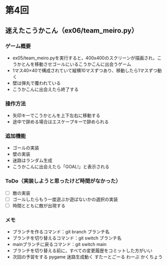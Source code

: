 # 第4回
## 迷えたこうかこん（ex06/team_meiro.py）
### ゲーム概要
- ex05/team_meiro.pyを実行すると，400x400のスクリーンが描画され，こうかとんを移動させゴールにいるこうかこんに出会うゲーム
- 1マス40×40で構成されていて縦横10マスずつあり、移動したら1マスずつ動く
- 壁は弾丸で覆われている
- こうかこんに出会えたら終了する
### 操作方法
- 矢印キーでこうかとんを上下左右に移動する
- 途中で辞める場合はエスケープキーで辞められる
### 追加機能
- ゴールの実装
- 壁の実装
- 迷路はランダム生成
- こうかこんに出会えたら「GOAL!」と表示される
### ToDo（実装しようと思ったけど時間がなかった）
- [ ] 敵の実装
- [ ] ゴールしたらもう一度遊ぶか遊ばないかの選択の実装
- [ ] 時間とともに敵が出現する
### メモ
- ブランチを作るコマンド：git branch ブランチ名
- ブランチを切り替えるコマンド：git switch ブランチ名
- mainブランチに戻るコマンド：git switch main
- ブランチを切り替える前に，すべての変更履歴をコミットした方がいい
- 次回の予習をする
pygame
迷路生成動く
すたーとごーる
わーぷ
かくちょう
